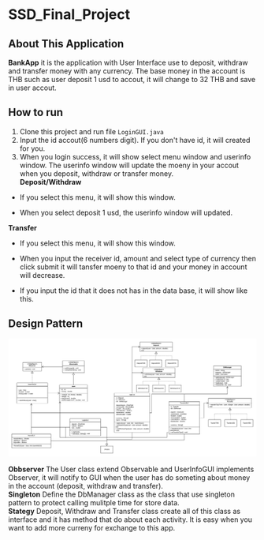 # SSD_Final_Project
## About This Application
<strong>BankApp</strong> it is the application with User Interface use to deposit, withdraw and transfer money with any currency. The base money in the account is THB such as user deposit 1 usd to accout, it will change to 32 THB and save in user accout.

## How to run
1. Clone this project and run file ``` LoginGUI.java ```
2. Input the id accout(6 numbers digit). If you don't have id, it will created for you.
3. When you login success, it will show select menu window and userinfo window. The userinfo window will update the moeny in your accout when you deposit, withdraw or transfer money. </br>
<strong>Deposit/Withdraw</strong>
 - If you select this menu, it will show this window.
 
 - When you select deposit 1 usd, the userinfo window will updated.
 
<strong>Transfer</strong> </br>
 - If you select this menu, it will show this window.
 
 - When you input the receiver id, amount and select type of currency then click submit it will tansfer moeny to that id and your money in account will decrease.
 
 - If you input the id that it does not has in the data base, it will show like this.

## Design Pattern
![Alt text](UML.png?raw=true "UML")

<strong>Obbserver</strong> The User class extend Observable and UserInfoGUI implements Observer, it will notify to GUI when the user has do someting about money in the account (deposit, withdraw and transfer). </br>
<strong>Singleton</strong> Define the DbManager class as the class that use singleton pattern to protect calling mulitple time for store data.</br>
<strong>Stategy</strong> Deposit, Withdraw and Transfer class create all of this class as interface and it has method that do about each activity. It is easy when you want to add more curreny for exchange to this app.</br>
